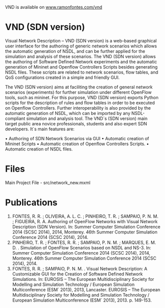VND is available on www.ramonfontes.com/vnd

# VND (SDN version)
Visual Network Description – VND (SDN version) is a web-based graphical user interface for the authoring of generic network scenarios which allows the automatic generation of NSDL, and can be further applied for the simulation and analysis of these scenarios. The VND (SDN version) allows the authoring of Software Defined Network experiments and the automatic generation of Mininet and Openflow Controllers Scripts besides generating NSDL files. These scripts are related to network scenarios, flow tables, and QoS configurations created in a simple and friendly GUI.

The VND (SDN version) aims at faciliting the creation of general network scenarios (experiments) for further simulation under different OpenFlow tools, such as mininet. For this purpose, VND (SDN version) exports Python scripts for the description of rules and flow tables in order to be executed on Openflow Controllers. Further interoperability is also provided by the automatic generation of NSDL, which can be imported by any NSDL-compliant simulation and analysis tool. The VND´s (SDN version) main target public area novice professionals, students and also expert SDN developers. It´s main features are:

• Authoring of SDN Network Scenarios via GUI
• Automatic creation of Mininet Scripts
• Automatic creation of Openflow Controllers Scripts.
• Automatic creation of NSDL files.


# Files
Main Project File - src/network_new.mxml


# Publications

1. FONTES, R. R. ; OLIVEIRA, A. L. C. ; PINHEIRO, T. R. ; SAMPAIO, P. N. M. ; FIGUEIRA, R. A. Authoring of OpenFlow Networks with Visual Network Description (SDN Version). In: Summer Computer Simulation Conference 2014 (SCSC 2014), 2014, Monterey. 46th Summer Computer Simulation Conference 2014 (SCSC 2014), 2014.
2. PINHEIRO, T. R. ; FONTES, R. R. ; SAMPAIO, P. N. M. ; MARQUES, E. M. D. . Simulation of OpenFlow Scenarios based on NSDL and NS-3. In: Summer Computer Simulation Conference 2014 (SCSC 2014), 2014, Monterey. 46th Summer Computer Simulation Conference 2014 (SCSC 2014), 2014.
3. FONTES, R. R. ; SAMPAIO, P. N. M. . Visual Network Description: A Customizable GUI for the Creation of Software Defined Network Simulations. In: EUROSIS – The European Multidisciplinary Society for Modelling and Simulation Technology / European Simulation Multiconference (ESM´ 2013), 2013, Lancaster. EUROSIS – The European Multidisciplinary Society for Modelling and Simulation Technology / European Simulation Multiconference (ESM´ 2013), 2013. p. 149-153.
